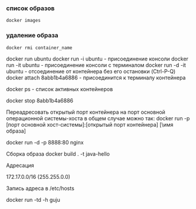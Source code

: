 
### список образов
`docker images`

### удаление образа
`docker rmi container_name`

docker run ubuntu
docker run -i ubuntu - присоединение консоли
docker run -it ubuntu - присоединение консоли с терминалом
docker run -d -it ubuntu - отсоединение от контейнера без его остановки (Ctrl-P-Q)
docker attach 8abb1b4a6886 - присоединится к терминалу контейнера

docker ps - список активных контейнеров

docker stop 8abb1b4a6886


Переадресовать открытый порт контейнера на порт основной операционной системы-хоста в
общем случае можно так:
docker run -p [порт основной хост-системы]:[открытый порт контейнера] [\имя образа]

docker run -d -p 8888:80 nginx


Сборка образа
docker build . -t java-hello


Адресация 

172.17.0.0/16 (255.255.0.0)

Запись адреса в /etc/hosts

docker run -td -h guju <image name>